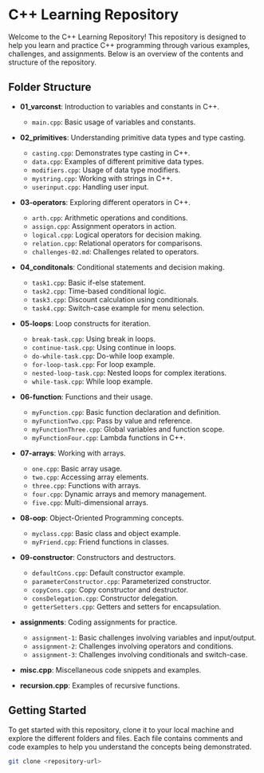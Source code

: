 # C++ Learning Repository

Welcome to the C++ Learning Repository! This repository is designed to help you learn and practice C++ programming through various examples, challenges, and assignments. Below is an overview of the contents and structure of the repository.

## Folder Structure

- **01_varconst**: Introduction to variables and constants in C++.
  - `main.cpp`: Basic usage of variables and constants.

- **02_primitives**: Understanding primitive data types and type casting.
  - `casting.cpp`: Demonstrates type casting in C++.
  - `data.cpp`: Examples of different primitive data types.
  - `modifiers.cpp`: Usage of data type modifiers.
  - `mystring.cpp`: Working with strings in C++.
  - `userinput.cpp`: Handling user input.

- **03-operators**: Exploring different operators in C++.
  - `arth.cpp`: Arithmetic operations and conditions.
  - `assign.cpp`: Assignment operators in action.
  - `logical.cpp`: Logical operators for decision making.
  - `relation.cpp`: Relational operators for comparisons.
  - `challenges-02.md`: Challenges related to operators.

- **04_conditonals**: Conditional statements and decision making.
  - `task1.cpp`: Basic if-else statement.
  - `task2.cpp`: Time-based conditional logic.
  - `task3.cpp`: Discount calculation using conditionals.
  - `task4.cpp`: Switch-case example for menu selection.

- **05-loops**: Loop constructs for iteration.
  - `break-task.cpp`: Using break in loops.
  - `continue-task.cpp`: Using continue in loops.
  - `do-while-task.cpp`: Do-while loop example.
  - `for-loop-task.cpp`: For loop example.
  - `nested-loop-task.cpp`: Nested loops for complex iterations.
  - `while-task.cpp`: While loop example.

- **06-function**: Functions and their usage.
  - `myFunction.cpp`: Basic function declaration and definition.
  - `myFunctionTwo.cpp`: Pass by value and reference.
  - `myFunctionThree.cpp`: Global variables and function scope.
  - `myFunctionFour.cpp`: Lambda functions in C++.

- **07-arrays**: Working with arrays.
  - `one.cpp`: Basic array usage.
  - `two.cpp`: Accessing array elements.
  - `three.cpp`: Functions with arrays.
  - `four.cpp`: Dynamic arrays and memory management.
  - `five.cpp`: Multi-dimensional arrays.

- **08-oop**: Object-Oriented Programming concepts.
  - `myclass.cpp`: Basic class and object example.
  - `myFriend.cpp`: Friend functions in classes.

- **09-constructor**: Constructors and destructors.
  - `defaultCons.cpp`: Default constructor example.
  - `parameterConstructor.cpp`: Parameterized constructor.
  - `copyCons.cpp`: Copy constructor and destructor.
  - `consDelegation.cpp`: Constructor delegation.
  - `getterSetters.cpp`: Getters and setters for encapsulation.

- **assignments**: Coding assignments for practice.
  - `assignment-1`: Basic challenges involving variables and input/output.
  - `assignment-2`: Challenges involving operators and conditions.
  - `assignment-3`: Challenges involving conditionals and switch-case.

- **misc.cpp**: Miscellaneous code snippets and examples.
- **recursion.cpp**: Examples of recursive functions.

## Getting Started

To get started with this repository, clone it to your local machine and explore the different folders and files. Each file contains comments and code examples to help you understand the concepts being demonstrated.

```bash
git clone <repository-url>
